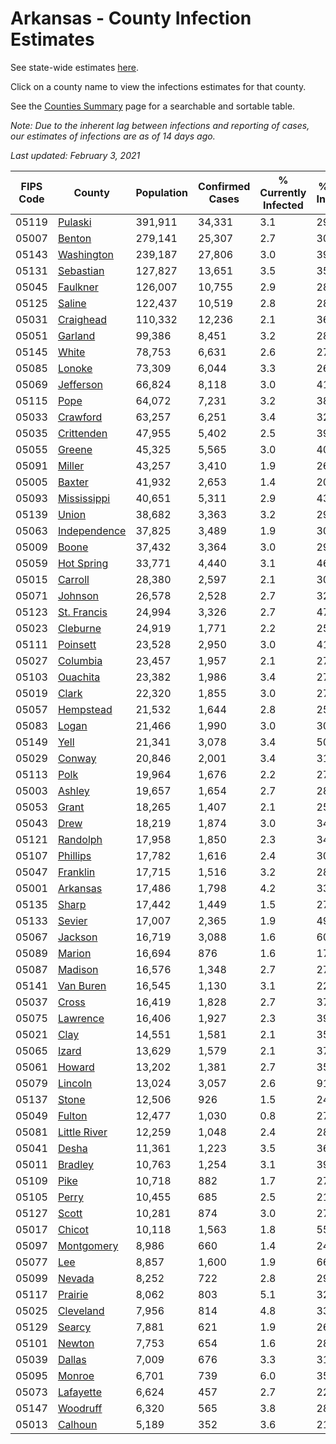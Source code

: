 # Arkansas - County Infection Estimates

See state-wide estimates [here](/infections/us-ar).

Click on a county name to view the infections estimates for that county.

See the [Counties Summary](/infections/summary-counties) page for a searchable and sortable table.

*Note: Due to the inherent lag between infections and reporting of cases, our estimates of infections are as of 14 days ago.*

*Last updated: February 3, 2021*

|   FIPS Code |                       County |   Population |   Confirmed Cases |   % Currently Infected |   % Total Infected |
|-------------|------------------------------|--------------|-------------------|------------------------|--------------------|
|       05119 |           [Pulaski](pulaski) |      391,911 |            34,331 |                    3.1 |               29.4 |
|       05007 |             [Benton](benton) |      279,141 |            25,307 |                    2.7 |               30.6 |
|       05143 |     [Washington](washington) |      239,187 |            27,806 |                    3.0 |               39.7 |
|       05131 |       [Sebastian](sebastian) |      127,827 |            13,651 |                    3.5 |               35.7 |
|       05045 |         [Faulkner](faulkner) |      126,007 |            10,755 |                    2.9 |               28.4 |
|       05125 |             [Saline](saline) |      122,437 |            10,519 |                    2.8 |               28.3 |
|       05031 |       [Craighead](craighead) |      110,332 |            12,236 |                    2.1 |               36.9 |
|       05051 |           [Garland](garland) |       99,386 |             8,451 |                    3.2 |               28.5 |
|       05145 |               [White](white) |       78,753 |             6,631 |                    2.6 |               27.3 |
|       05085 |             [Lonoke](lonoke) |       73,309 |             6,044 |                    3.3 |               26.9 |
|       05069 |       [Jefferson](jefferson) |       66,824 |             8,118 |                    3.0 |               41.3 |
|       05115 |                 [Pope](pope) |       64,072 |             7,231 |                    3.2 |               38.2 |
|       05033 |         [Crawford](crawford) |       63,257 |             6,251 |                    3.4 |               32.5 |
|       05035 |     [Crittenden](crittenden) |       47,955 |             5,402 |                    2.5 |               39.2 |
|       05055 |             [Greene](greene) |       45,325 |             5,565 |                    3.0 |               40.2 |
|       05091 |             [Miller](miller) |       43,257 |             3,410 |                    1.9 |               26.2 |
|       05005 |             [Baxter](baxter) |       41,932 |             2,653 |                    1.4 |               20.6 |
|       05093 |   [Mississippi](mississippi) |       40,651 |             5,311 |                    2.9 |               43.7 |
|       05139 |               [Union](union) |       38,682 |             3,363 |                    3.2 |               29.1 |
|       05063 | [Independence](independence) |       37,825 |             3,489 |                    1.9 |               30.8 |
|       05009 |               [Boone](boone) |       37,432 |             3,364 |                    3.0 |               29.3 |
|       05059 |     [Hot Spring](hot-spring) |       33,771 |             4,440 |                    3.1 |               46.0 |
|       05015 |           [Carroll](carroll) |       28,380 |             2,597 |                    2.1 |               30.3 |
|       05071 |           [Johnson](johnson) |       26,578 |             2,528 |                    2.7 |               32.6 |
|       05123 |   [St. Francis](st.-francis) |       24,994 |             3,326 |                    2.7 |               47.4 |
|       05023 |         [Cleburne](cleburne) |       24,919 |             1,771 |                    2.2 |               25.1 |
|       05111 |         [Poinsett](poinsett) |       23,528 |             2,950 |                    3.0 |               41.6 |
|       05027 |         [Columbia](columbia) |       23,457 |             1,957 |                    2.1 |               27.3 |
|       05103 |         [Ouachita](ouachita) |       23,382 |             1,986 |                    3.4 |               27.7 |
|       05019 |               [Clark](clark) |       22,320 |             1,855 |                    3.0 |               27.8 |
|       05057 |       [Hempstead](hempstead) |       21,532 |             1,644 |                    2.8 |               25.4 |
|       05083 |               [Logan](logan) |       21,466 |             1,990 |                    3.0 |               30.9 |
|       05149 |                 [Yell](yell) |       21,341 |             3,078 |                    3.4 |               50.4 |
|       05029 |             [Conway](conway) |       20,846 |             2,001 |                    3.4 |               31.7 |
|       05113 |                 [Polk](polk) |       19,964 |             1,676 |                    2.2 |               27.8 |
|       05003 |             [Ashley](ashley) |       19,657 |             1,654 |                    2.7 |               28.4 |
|       05053 |               [Grant](grant) |       18,265 |             1,407 |                    2.1 |               25.5 |
|       05043 |                 [Drew](drew) |       18,219 |             1,874 |                    3.0 |               34.3 |
|       05121 |         [Randolph](randolph) |       17,958 |             1,850 |                    2.3 |               34.2 |
|       05107 |         [Phillips](phillips) |       17,782 |             1,616 |                    2.4 |               30.5 |
|       05047 |         [Franklin](franklin) |       17,715 |             1,516 |                    3.2 |               28.0 |
|       05001 |         [Arkansas](arkansas) |       17,486 |             1,798 |                    4.2 |               33.6 |
|       05135 |               [Sharp](sharp) |       17,442 |             1,449 |                    1.5 |               27.6 |
|       05133 |             [Sevier](sevier) |       17,007 |             2,365 |                    1.9 |               49.5 |
|       05067 |           [Jackson](jackson) |       16,719 |             3,088 |                    1.6 |               60.1 |
|       05089 |             [Marion](marion) |       16,694 |               876 |                    1.6 |               17.0 |
|       05087 |           [Madison](madison) |       16,576 |             1,348 |                    2.7 |               27.5 |
|       05141 |       [Van Buren](van-buren) |       16,545 |             1,130 |                    3.1 |               22.7 |
|       05037 |               [Cross](cross) |       16,419 |             1,828 |                    2.7 |               37.3 |
|       05075 |         [Lawrence](lawrence) |       16,406 |             1,927 |                    2.3 |               39.1 |
|       05021 |                 [Clay](clay) |       14,551 |             1,581 |                    2.1 |               35.7 |
|       05065 |               [Izard](izard) |       13,629 |             1,579 |                    2.1 |               37.5 |
|       05061 |             [Howard](howard) |       13,202 |             1,381 |                    2.7 |               35.3 |
|       05079 |           [Lincoln](lincoln) |       13,024 |             3,057 |                    2.6 |               91.6 |
|       05137 |               [Stone](stone) |       12,506 |               926 |                    1.5 |               24.6 |
|       05049 |             [Fulton](fulton) |       12,477 |             1,030 |                    0.8 |               27.1 |
|       05081 | [Little River](little-river) |       12,259 |             1,048 |                    2.4 |               28.5 |
|       05041 |               [Desha](desha) |       11,361 |             1,223 |                    3.5 |               36.0 |
|       05011 |           [Bradley](bradley) |       10,763 |             1,254 |                    3.1 |               39.7 |
|       05109 |                 [Pike](pike) |       10,718 |               882 |                    1.7 |               27.7 |
|       05105 |               [Perry](perry) |       10,455 |               685 |                    2.5 |               21.6 |
|       05127 |               [Scott](scott) |       10,281 |               874 |                    3.0 |               27.8 |
|       05017 |             [Chicot](chicot) |       10,118 |             1,563 |                    1.8 |               55.3 |
|       05097 |     [Montgomery](montgomery) |        8,986 |               660 |                    1.4 |               24.2 |
|       05077 |                   [Lee](lee) |        8,857 |             1,600 |                    1.9 |               66.6 |
|       05099 |             [Nevada](nevada) |        8,252 |               722 |                    2.8 |               29.6 |
|       05117 |           [Prairie](prairie) |        8,062 |               803 |                    5.1 |               32.3 |
|       05025 |       [Cleveland](cleveland) |        7,956 |               814 |                    4.8 |               33.7 |
|       05129 |             [Searcy](searcy) |        7,881 |               621 |                    1.9 |               26.1 |
|       05101 |             [Newton](newton) |        7,753 |               654 |                    1.6 |               28.1 |
|       05039 |             [Dallas](dallas) |        7,009 |               676 |                    3.3 |               31.8 |
|       05095 |             [Monroe](monroe) |        6,701 |               739 |                    6.0 |               35.7 |
|       05073 |       [Lafayette](lafayette) |        6,624 |               457 |                    2.7 |               22.6 |
|       05147 |         [Woodruff](woodruff) |        6,320 |               565 |                    3.8 |               28.9 |
|       05013 |           [Calhoun](calhoun) |        5,189 |               352 |                    3.6 |               21.8 |